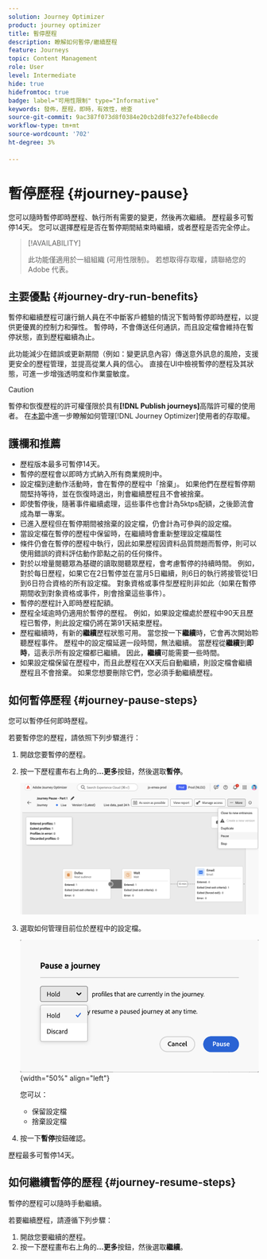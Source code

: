 ```yaml
---
solution: Journey Optimizer
product: journey optimizer
title: 暫停歷程
description: 瞭解如何暫停/繼續歷程
feature: Journeys
topic: Content Management
role: User
level: Intermediate
hide: true
hidefromtoc: true
badge: label="可用性限制" type="Informative"
keywords: 發佈，歷程，即時，有效性，檢查
source-git-commit: 9ac387f073d8f0384e20cb2d8fe327efe4b8ecde
workflow-type: tm+mt
source-wordcount: '702'
ht-degree: 3%

---
```


# 暫停歷程 {#journey-pause}

您可以隨時暫停即時歷程、執行所有需要的變更，然後再次繼續。 歷程最多可暫停14天。 您可以選擇歷程是否在暫停期間結束時繼續，或者歷程是否完全停止。


>[!AVAILABILITY]
>
>此功能僅適用於一組組織 (可用性限制)。 若想取得存取權，請聯絡您的 Adobe 代表。


## 主要優點 {#journey-dry-run-benefits}

暫停和繼續歷程可讓行銷人員在不中斷客戶體驗的情況下暫時暫停即時歷程，以提供更優異的控制力和彈性。 暫停時，不會傳送任何通訊，而且設定檔會維持在暫停狀態，直到歷程繼續為止。

此功能減少在錯誤或更新期間（例如：變更訊息內容）傳送意外訊息的風險，支援更安全的歷程管理，並提高從業人員的信心。 直接在UI中檢視暫停的歷程及其狀態，可進一步增強透明度和作業靈敏度。

>[!CAUTION]
>
>暫停和恢復歷程的許可權僅限於具有&#x200B;**[!DNL Publish journeys]**&#x200B;高階許可權的使用者。 在[本節](../administration/permissions-overview.md)中進一步瞭解如何管理[!DNL Journey Optimizer]使用者的存取權。

## 護欄和推薦

* 歷程版本最多可暫停14天。
* 暫停的歷程會以即時方式納入所有商業規則中。
* 設定檔到達動作活動時，會在暫停的歷程中「捨棄」。 如果他們在歷程暫停期間堅持等待，並在恢復時退出，則會繼續歷程且不會被捨棄。
* 即使暫停後，隨著事件繼續處理，這些事件也會計為5ktps配額，之後節流會成為單一專案。
* 已進入歷程但在暫停期間被捨棄的設定檔，仍會計為可參與的設定檔。
* 當設定檔在暫停的歷程中保留時，在繼續時會重新整理設定檔屬性
* 條件仍會在暫停的歷程中執行，因此如果歷程因資料品質問題而暫停，則可以使用錯誤的資料評估動作節點之前的任何條件。
* 對於以增量閱聽眾為基礎的讀取閱聽眾歷程，會考慮暫停的持續時間。 例如，對於每日歷程，如果它在2日暫停並在當月5日繼續，則6日的執行將接管從1日到6日符合資格的所有設定檔。 對象資格或事件型歷程則非如此（如果在暫停期間收到對象資格或事件，則會捨棄這些事件）。
* 暫停的歷程計入即時歷程配額。
* 歷程全域逾時仍適用於暫停的歷程。 例如，如果設定檔處於歷程中90天且歷程已暫停，則此設定檔仍將在第91天結束歷程。
* 歷程繼續時，有新的&#x200B;**繼續**&#x200B;歷程狀態可用。 當您按一下&#x200B;**繼續**&#x200B;時，它會再次開始聆聽歷程事件。  歷程中的設定檔延遲一段時間，無法繼續。 當歷程從&#x200B;**繼續**&#x200B;到&#x200B;**即時**，這表示所有設定檔都已繼續。 因此，**繼續**&#x200B;可能需要一些時間。
* 如果設定檔保留在歷程中，而且此歷程在XX天后自動繼續，則設定檔會繼續歷程且不會捨棄。 如果您想要刪除它們，您必須手動繼續歷程。
  <!--* There is a guardrail (at an org level) on the max number of profiles that can be held in paused journeys. This guardrail is per org, and is visible in the journey inventory on a new bar (only visible when there are paused journeys).-->

## 如何暫停歷程 {#journey-pause-steps}

您可以暫停任何即時歷程。

若要暫停您的歷程，請依照下列步驟進行：

1. 開啟您要暫停的歷程。
1. 按一下歷程畫布右上角的&#x200B;**...更多**&#x200B;按鈕，然後選取&#x200B;**暫停**。

   ![暫停歷程按鈕](assets/pause-journey-button.png)

1. 選取如何管理目前位於歷程中的設定檔。

   ![暫停歷程選項](assets/pause-confirm.png){width="50%" align="left"}

   您可以：

   * 保留設定檔
   * 捨棄設定檔

1. 按一下&#x200B;**暫停**&#x200B;按鈕確認。

歷程最多可暫停14天。

## 如何繼續暫停的歷程 {#journey-resume-steps}

暫停的歷程可以隨時手動繼續。

若要繼續歷程，請遵循下列步驟：

1. 開啟您要繼續的歷程。
1. 按一下歷程畫布右上角的&#x200B;**...更多**&#x200B;按鈕，然後選取&#x200B;**繼續**。




